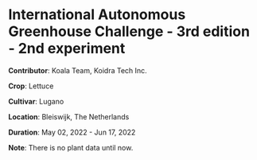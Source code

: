 # **International Autonomous Greenhouse Challenge - 3rd edition - 2nd experiment**

**Contributor**: Koala Team, Koidra Tech Inc.

**Crop**: Lettuce

**Cultivar**: Lugano

**Location**: Bleiswijk, The Netherlands

**Duration**: May 02, 2022 - Jun 17, 2022

**Note**: There is no plant data until now.